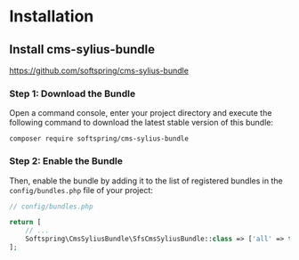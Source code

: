 # Installation

## Install cms-sylius-bundle

https://github.com/softspring/cms-sylius-bundle

### Step 1: Download the Bundle

Open a command console, enter your project directory and execute the
following command to download the latest stable version of this bundle:

```console
composer require softspring/cms-sylius-bundle
```

### Step 2: Enable the Bundle

Then, enable the bundle by adding it to the list of registered bundles
in the `config/bundles.php` file of your project:

```php
// config/bundles.php

return [
    // ...
    Softspring\CmsSyliusBundle\SfsCmsSyliusBundle::class => ['all' => true],
];
```

